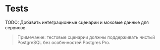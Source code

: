 # Tests

TODO: Добавить интеграционные сценарии и моковые данные для сервисов.

> Примечание: тестовые сценарии должны поддерживать чистый PostgreSQL без особенностей Postgres Pro.
